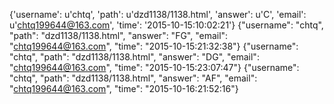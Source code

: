 {'username': u'chtq', 'path': u'dzd1138/1138.html', 'answer': u'C', 'email': u'chtq199644@163.com', 'time': '2015-10-15:10:02:21'}
{"username": "chtq", "path": "dzd1138/1138.html", "answer": "FG", "email": "chtq199644@163.com", "time": "2015-10-15:21:32:38"}
{"username": "chtq", "path": "dzd1138/1138.html", "answer": "DG", "email": "chtq199644@163.com", "time": "2015-10-15:23:07:47"}
{"username": "chtq", "path": "dzd1138/1138.html", "answer": "AF", "email": "chtq199644@163.com", "time": "2015-10-16:21:52:16"}